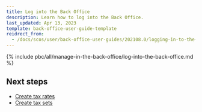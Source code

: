 ```yaml
---
title: Log into the Back Office
description: Learn how to log into the Back Office.
last_updated: Apr 13, 2023
template: back-office-user-guide-template
reidrect_from:
  - /docs/scos/user/back-office-user-guides/202108.0/logging-in-to-the-back-office.html
---
```


{% include pbc/all/manage-in-the-back-office/log-into-the-back-office.md %} <!-- To edit, see /_includes/pbc/all/manage-in-the-back-office/log-into-the-back-office.md -->

## Next steps

* [Create tax rates](/docs/pbc/all/tax-management/{{page.version}}/base-shop/manage-in-the-back-office/create-tax-rates.html)
* [Create tax sets](/docs/pbc/all/tax-management/{{page.version}}/base-shop/manage-in-the-back-office/create-tax-sets.html)
